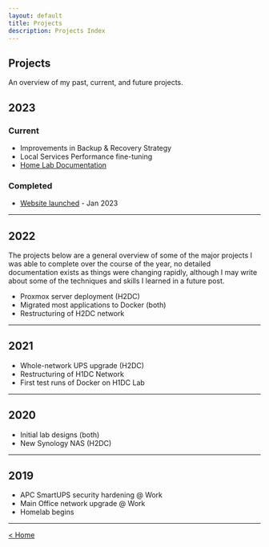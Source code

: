 ```yaml
---
layout: default
title: Projects
description: Projects Index
---
```

## Projects

An overview of my past, current, and future projects.

## 2023
### Current
- Improvements in Backup & Recovery Strategy
- Local Services Performance fine-tuning
- [Home Lab Documentation](/projects/2023/01/23/lab-overview.html)


### Completed
- [Website launched](/blog/2023/01/22/journey.html) - Jan 2023

---

## 2022
The projects below are a general overview of some of the major projects I was able to complete over the course of the year, no detailed documentation exists as things were changing rapidly, although I may write about some of the techniques and skills I learned in a future post.

- Proxmox server deployment (H2DC)
- Migrated most applications to Docker (both)
- Restructuring of H2DC network

---

## 2021
- Whole-network UPS upgrade (H2DC)
- Restructuring of H1DC Network
- First test runs of Docker on H1DC Lab

---

## 2020
- Initial lab designs (both)
- New Synology NAS (H2DC)

---

## 2019
- APC SmartUPS security hardening @ Work
- Main Office network upgrade @ Work
- Homelab begins

---


[ < Home ](/)
